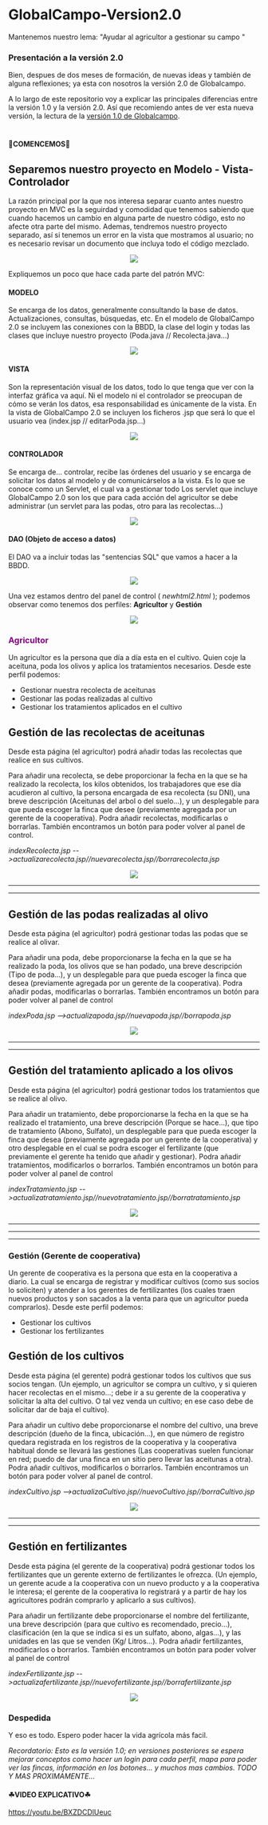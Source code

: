 # GlobalCampo-Version2.0
Mantenemos nuestro lema: "Ayudar al agricultor a gestionar su campo "

### Presentación a la versión 2.0

Bien, despues de dos meses de formación, de nuevas ideas y también de alguna reflexiones; ya esta con nosotros la versión 2.0 de Globalcampo.

A lo largo de este repositorio voy a explicar las principales diferencias entre la versión 1.0 y la versión 2.0. Así que recomiendo antes de ver esta nueva versión, la lectura de la [versión 1.0 de Globalcampo](https://github.com/ivanperezmolina/GlobalCampo-Version1.0).

#

#### 🌲COMENCEMOS🌲


## Separemos nuestro proyecto en Modelo - Vista- Controlador

La razón principal por la que nos interesa separar cuanto antes nuestro proyecto en MVC es la seguirdad y comodidad que tenemos sabiendo que cuando hacemos un cambio en alguna parte de nuestro código, esto no afecte otra parte del mismo.
Ademas, tendremos nuestro proyecto separado, así si tenemos un error en la vista que mostramos al usuario; no es necesario revisar un documento que incluya todo el código mezclado.

<p align="center"> 

<img src="Fotos/diagrama.jpg">

</p>

Expliquemos un poco que hace cada parte del patrón MVC:

#### MODELO

Se encarga de los datos, generalmente consultando la base de datos. Actualizaciones, consultas, búsquedas, etc. 
En el modelo de GlobalCampo 2.0 se incluyem las conexiones con la BBDD, la clase del login y todas las clases que incluye nuestro proyecto (Poda.java // Recolecta.java...)

<p align="center"> 

<img src="Fotos/modelo.png">

</p>

#### VISTA

Son la representación visual de los datos, todo lo que tenga que ver con la interfaz gráfica va aquí. Ni el modelo ni el controlador se preocupan de cómo se verán los datos, esa responsabilidad es únicamente de la vista. 
En la vista de GlobalCampo 2.0 se incluyen los ficheros .jsp que será lo que el usuario vea (index.jsp // editarPoda.jsp...)

<p align="center"> 

<img src="Fotos/vista.png">

</p>

#### CONTROLADOR

Se encarga de... controlar, recibe las órdenes del usuario y se encarga de solicitar los datos al modelo y de comunicárselos a la vista.
Es lo que se conoce como un Servlet, el cual va a gestionar todo
Los servlet que incluye GlobalCampo 2.0 son los que para cada acción del agricultor se debe administrar (un servlet para las podas, otro para las recolectas...)

<p align="center"> 

<img src="Fotos/controlador.png">

</p>

#### DAO (Objeto de acceso a datos)

El DAO va a incluir todas las "sentencias SQL" que vamos a hacer a la BBDD. 

<p align="center"> 

<img src="Fotos/dao.png">

</p>











Una vez estamos dentro del panel de control ( _newhtml2.html_ ); podemos observar como tenemos dos perfiles: **Agricultor** y **Gestión**

<p align="center"> 

<img src="Fotos/2.png">

</p>


### <p style="color:purple">Agricultor</p>

Un agricultor es la persona que día a día esta en el cultivo. Quien coje la aceituna, poda los olivos y aplica los tratamientos necesarios. Desde este perfil podemos:
* Gestionar nuestra recolecta de aceitunas
* Gestionar las podas realizadas al cultivo
* Gestionar los tratamientos aplicados en el cultivo



## Gestión de las recolectas de aceitunas

Desde esta página (el agricultor) podrá añadir todas las recolectas que realice en sus cultivos. 

Para añadir una recolecta, se debe proporcionar la fecha en la que se ha realizado la recolecta, los kilos obtenidos, los trabajadores que ese día acudieron al cultivo, la persona encargada de esa recolecta (su DNI), una breve descripción (Aceitunas del arbol o del suelo...), y un desplegable para que pueda escoger la finca que desee (previamente agregada por un gerente de la cooperativa). Podra añadir recolectas, modificarlas o borrarlas. También encontramos un botón para poder volver al panel de control.

_indexRecolecta.jsp -->actualizarecolecta.jsp//nuevarecolecta.jsp//borrarecolecta.jsp_
<p align="center"> 

<img src="Fotos/3.png">

</p>

<hr><hr>

## Gestión de las podas realizadas al olivo

Desde esta página (el agricultor) podrá gestionar todas las podas que se realice al olivar.

 Para añadir una poda, debe proporcionarse la fecha en la que se ha realizado la poda, los olivos que se han podado, una breve descripción (Tipo de poda...), y un desplegable para que pueda escoger la finca que desea (previamente agregada por un gerente de la cooperativa). Podra añadir podas, modificarlas o borrarlas. También encontramos un botón para poder volver al panel de control

_indexPoda.jsp -->actualizapoda.jsp//nuevapoda.jsp//borrapoda.jsp_
<p align="center"> 

<img src="Fotos/4.png">

</p>

<hr><hr>

## Gestión del tratamiento aplicado a los olivos

Desde esta página (el agricultor) podrá gestionar todos los tratamientos que se realice al olivo. 

Para añadir un tratamiento, debe proporcionarse la fecha en la que se ha realizado el tratamiento, una breve descripción (Porque se hace...), que tipo de tratamiento (Abono, Sulfato), un desplegable para que pueda escoger la finca que desea (previamente agregada por un gerente de la cooperativa) y otro desplegable en el cual se podra escoger el fertilizante (que previamente el gerente ha tenido que añadir y gestionar). Podra añadir tratamientos, modificarlos o borrarlos. También encontramos un botón para poder volver al panel de control

_indexTratamiento.jsp -->actualizatratamiento.jsp//nuevotratamiento.jsp//borratratamiento.jsp_
<p align="center"> 

<img src="Fotos/5.png">

</p>

<hr><hr><hr>

### Gestión (Gerente de cooperativa)

Un gerente de cooperativa es la persona que esta en la cooperativa a diario. La cual se encarga de registrar y modificar cultivos (como sus socios lo soliciten) y atender a los gerentes de fertilizantes (los cuales traen nuevos productos y son sacados a la venta para que un agricultor pueda comprarlos). Desde este perfil podemos:
* Gestionar los cultivos
* Gestionar los fertilizantes





## Gestión de los cultivos

Desde esta página (el gerente) podrá gestionar todos los cultivos que sus socios tengan. (Un ejemplo, un agricultor se compra un cultivo, y si quieren hacer recolectas en el mismo...; debe ir a su gerente de la cooperativa y solicitar la alta del cultivo. O tal vez venda un cultivo; en ese caso debe de solicitar dar de baja el cultivo).

Para añadir un cultivo debe proporcionarse el nombre del cultivo, una breve descripción (dueño de la finca, ubicación...), en que número de registro quedara registrada en los registros de la cooperativa y la cooperativa habitual donde se llevará las gestiones (Las cooperativas suelen funcionar en red; puedo de dar una finca en un sitio pero llevar las aceitunas a otra). Podra añadir cultivos, modificarlos o borrarlos. También encontramos un botón para poder volver al panel de control.

_indexCultivo.jsp -->actualizaCultivo.jsp//nuevoCultivo.jsp//borraCultivo.jsp_
<p align="center"> 

<img src="Fotos/6.png">

</p>

<hr><hr>

## Gestión en fertilizantes

Desde esta página (el gerente de la cooperativa) podrá gestionar todos los fertilizantes que un gerente externo de fertilizantes le ofrezca. (Un ejemplo, un gerente acude a la cooperativa con un nuevo producto y a la cooperativa le interesa; el gerente de la cooperativa lo registrará y a partir de hay los agricultores podrán comprarlo y aplicarlo a sus cultivos).

Para añadir un fertilizante debe proporcionarse el nombre del fertilizante, una breve descripción (para que cultivo es recomendado, precio...), clasificación (en la que se indica si es un sulfato, abono, algas...), y las unidades en las que se venden (Kg/ Litros...). Podra añadir fertilizantes, modificarlos o borrarlos. También encontramos un botón para poder volver al panel de control

_indexFertilizante.jsp -->actualizafertilizante.jsp//nuevofertilizante.jsp//borrafertilizante.jsp_
<p align="center"> 

<img src="Fotos/7.png">

</p>

### Despedida
Y eso es todo. Espero poder hacer la vida agrícola más facil. 

_Recordatorio: Esto es la versión 1.0; en versiones posteriores se espera mejorar conceptos como hacer un login para cada perfil, mapa para poder ver las fincas, información en los botones... y muchos mas cambios. TODO Y MAS PROXIMAMENTE..._

#### ☘VIDEO EXPLICATIVO☘

https://youtu.be/BXZDCDlUeuc



